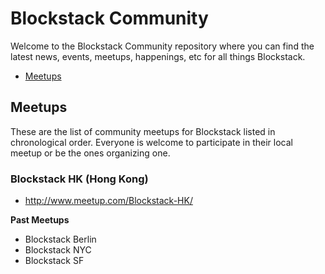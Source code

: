 # Blockstack Community

Welcome to the Blockstack Community repository where you can find the latest news, events, meetups, happenings, etc for all things Blockstack.

- [Meetups](#meetups)

## Meetups

These are the list of community meetups for Blockstack listed in chronological order. Everyone is welcome to participate in their local meetup or be the ones organizing one.

### Blockstack HK (Hong Kong)
- http://www.meetup.com/Blockstack-HK/

**Past Meetups**
- Blockstack Berlin
- Blockstack NYC
- Blockstack SF
